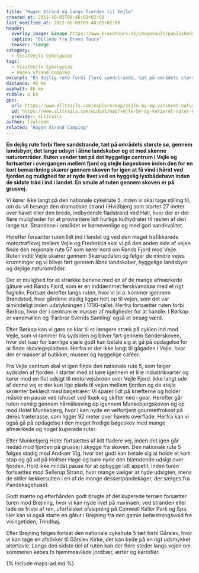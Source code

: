 ```yaml
---
title: "Hagen Strand og langs fjorden til Vejle"
created_at: 2011-10-03T09:48:02+02:00
last_modified_at: 2012-06-03T09:48:02+02:00
header:
  overlay_image: &image https://www.bravotours.dk/imagevault/publishedmedia/ehkzv5rgihk1v586g3c2/Cykel-Shuttter-web.jpg?v=2
  caption: "Billede fra Bravo Tours"
  teaser: *image
category:
  - VisitVejle Cykelguide
tags:
  - VisitVejle Cykelguide
  - Hagen Strand Camping
excerpt: "En dejlig rute forbi flere sandstrande, tæt på områdets største sø, gennem landsbyer, det lange udsyn i åbne landskaber og et med skønne naturområder."
distance: 46 km
asphalt: 46 km
rubble: 0 km
gps: 
  url: https://www.alltrails.com/explore/map/vejle-by-og-varieret-natur-08808cf
  id: https://www.alltrails.com/widget/map/vejle-by-og-varieret-natur-08808cf
  provider: alltrails
author: lsolesen
related: "Hagen Strand Camping"
---
```


**En dejlig rute forbi flere sandstrande, tæt på områdets største sø, gennem landsbyer, det lange udsyn i åbne landskaber og et med skønne naturområder. Ruten vender tæt på det hyggelige centrum i Vejle og fortsætter i overgangen mellem fjord og stejle bøgeskove inden den for en kort bemærkning skærer gennem skoven for igen at få vind i håret ved fjorden og mulighed for at nyde livet ved en hyggelig lystbådehavn inden de sidste tråd i ind i landet. En smule af ruten gennem skoven er på grusvej.**

Vi kører ikke langt på den nationale cykelrute 5, inden vi skal tage stilling til, om du vil besøge den dramatiske strand i Hvidbjerg som starter 27 meter over havet eller den brede, indbydende fladstrand ved Høll, hvor der er der flere muligheder for at proviantere lidt hurtige kulhydrater til resten af den lange tur. Strandene i området er børnevenlige og med god vandkvalitet.

Herefter forsætter ruten lidt ind i landet og ved den meget trafikkerede motortrafikvej mellem Vejle og Fredericia skal vi på den anden side af vejen finde den regionale rute 57 som kører nord om Rands Fjord mod Vejle. Ruten indtil Vejle skærer gennem Skærupdalen og følger de mindre vejes krumninger og vi bliver ført gennem åbne landskaber, hyggelige landsbyer og dejlige naturområder. 

Der er mulighed for at strække benene med en af de mange afmærkede gåture ved Rands Fjord, som er en inddæmmet ferskvandssø med et rigt fugleliv. Fortsæt derefter langs ruten, hvor vi bl.a. kommer igennem Brøndsted, hvor gårdene stadig ligger helt op til vejen, som det var almindeligt inden udstykningen i 1700-tallet. Herfra fortsætter ruten forbi Børkop, hvor der i centrum er masser af muligheder for at handle. I Børkop er vandmøllen og ‘Farbror Svends Samling’ også et besøg værd.

Efter Børkop kan vi gøre os klar til et længere stræk på cyklen ind mod Vejle, som vi rammer fra sydsiden og bliver ført gennem Sønderskoven, hvor det især for barnlige sjæle godt kan betale sig at gå på opdagelse for at finde skovlegepladsen. Herfra er der ikke langt til gågaden i Vejle, hvor der er masser af butikker, museer og hyggelige caféer. 

Fra Vejle centrum skal vi igen finde den nationale rute 5, som følger sydsiden af fjorden. I starter med at køre igennem et lille industrikvarter og kører mod en flot udsigt til motorvejsbroen over Vejle Fjord. Ikke langt ude af denne vej er der kun lige plads til vejen mellem fjorden og de stejle skrænter beklædt med bøgetræer. Vi sparer lidt på kræfterne og holder måske en pause ved ishuset ved Ibæk og skifter ned i gear. Herefter går ruten nemlig gennem hårnålesving op igennem Munkebjergskoven og op mod Hotel Munkebjerg, hvor I kan nyde en velfortjent gourmetfrokost på deres træterasse, som ligger 92 meter over havets overflade. Herfra kan vi også gå på opdagelse i den meget frodige bøgeskov med mange afmærkede og noget kuperede ruter.

Efter Munkebjerg Hotel fortsættes af lidt fladere vej, inden det igen går nedad mod fjorden på grusvej i skygge fra skoven. Den nationale rute 5 følges stadig mod Andkær Vig, hvor det godt kan betale sig at holde et kort stop og gå ud på Holtser Hage og bare nyde den blændende udsigt over fjorden. Hold ikke mindst pause for at opbygge lidt appetit, inden turen fortsættes mod Sellerup Strand, hvor mange vælger at nyde udsigten, mens de stiller lækkersulten i en af de mange dessertpandekager, der sælges fra Pandekagehuset.

Godt mætte og efterhånden godt brugte af det kuperede terræn forsætter turen mod Brejning, hvor vi kan nyde livet på marinaen, ved stranden eller lade os friste af ren, uforfalsket afslapning på Comwell Keller Park og Spa. Her kan vi også starte en gåtur i Brejning fra den gamle befæstningsvold fra vikingetiden, Trindhøj.

Efter Brejning følges fortsat den nationale cykelrute 5 tæt forbi Gårslev, hvor vi kan tage en afstikker til Gårslev Kirke, der kan byde på en rigt udsmykket altertavle. Langs den sidste del af ruten kan der flere steder langs vejen om sommeren købes fx hjemmeavlede jordbær, ærter og kartofler.

{% include maps-ad.md %}
